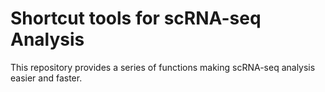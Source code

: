 # Shortcut tools for scRNA-seq Analysis

This repository provides a series of functions making scRNA-seq analysis easier and faster.
